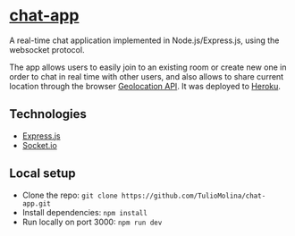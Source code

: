 # [chat-app](https://tm-chat-app.herokuapp.com/)
A real-time chat application implemented in Node.js/Express.js, using the websocket protocol.

The app allows users to easily join to an existing room or create new one in order to chat in real time with other users, and also allows to share current location through the browser [Geolocation API](https://developer.mozilla.org/en-US/docs/Web/API/Geolocation_API). It was deployed to [Heroku](https://devcenter.heroku.com/).

## Technologies
- [Express.js](https://expressjs.com/)
- [Socket.io](https://socket.io/)

## Local setup
- Clone the repo: `git clone https://github.com/TulioMolina/chat-app.git`
- Install dependencies: `npm install`
- Run locally on port 3000: `npm run dev`
